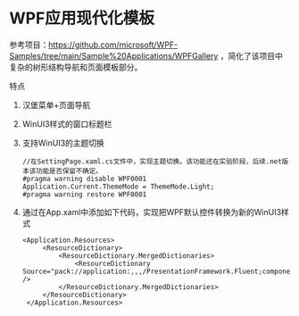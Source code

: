 # WPF应用现代化模板

参考项目：https://github.com/microsoft/WPF-Samples/tree/main/Sample%20Applications/WPFGallery ，简化了该项目中复杂的树形结构导航和页面模板部分。

特点
1. 汉堡菜单+页面导航
2. WinUI3样式的窗口标题栏
3. 支持WinUI3的主题切换

       //在SettingPage.xaml.cs文件中，实现主题切换。该功能还在实验阶段，后续.net版本该功能是否保留不确定。
       #pragma warning disable WPF0001
       Application.Current.ThemeMode = ThemeMode.Light;
       #pragma warning restore WPF0001
   
5. 通过在App.xaml中添加如下代码，实现把WPF默认控件转换为新的WinUI3样式
   
       <Application.Resources>
            <ResourceDictionary>
                <ResourceDictionary.MergedDictionaries>
                    <ResourceDictionary Source="pack://application:,,,/PresentationFramework.Fluent;component/Themes/Fluent.xaml" />
                </ResourceDictionary.MergedDictionaries>
            </ResourceDictionary>
        </Application.Resources>
